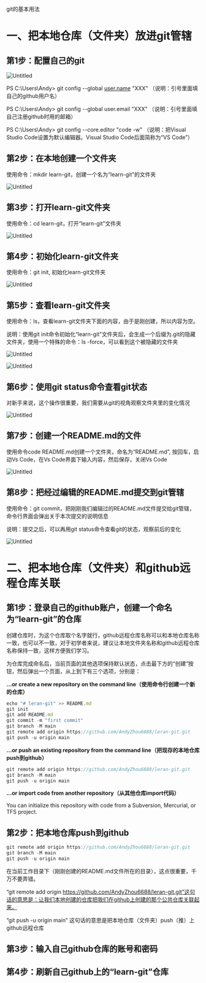 git的基本用法
# 一、把本地仓库（文件夹）放进git管辖

## 第1步：配置自己的git

![Untitled](https://s3-us-west-2.amazonaws.com/secure.notion-static.com/24562a0f-b757-4052-8088-2c8743065c0b/Untitled.png)

PS C:\Users\Andy> git config --global [user.name](http://user.name/) "XXX"  （说明：引号里面填自己的github用户名）

PS C:\Users\Andy> git config --global user.email "XXX"  （说明：引号里面填自己注册github时用的邮箱）

PS C:\Users\Andy> git config --core.editor "code -w"  （说明：把Visual Studio Code设置为默认编辑器。Visual Studio Code后面简称为“VS Code”）

## 第2步：在本地创建一个文件夹

使用命令：mkdir learn-git，创建一个名为“learn-git”的文件夹

![Untitled](https://s3-us-west-2.amazonaws.com/secure.notion-static.com/6d3f3c97-4132-4be0-b895-fbedfd64835d/Untitled.png)

## 第3步：打开learn-git文件夹

使用命令：cd learn-git，打开“learn-git”文件夹

![Untitled](https://s3-us-west-2.amazonaws.com/secure.notion-static.com/0dd0af9d-4fb9-49d9-a1c6-186a18c9e26f/Untitled.png)

## 第4步：初始化learn-git文件夹

使用命令：git init, 初始化learn-git文件夹

![Untitled](https://s3-us-west-2.amazonaws.com/secure.notion-static.com/ac968a6b-5abc-4dba-94a8-cc5fe3df4747/Untitled.png)

## 第5步：查看learn-git文件夹

使用命令：ls，查看learn-git文件夹下面的内容，由于是刚创建，所以内容为空。

说明：使用git init命令初始化“learn-git”文件夹后，会生成一个后缀为.git的隐藏文件夹，使用一个特殊的命令：ls -force，可以看到这个被隐藏的文件夹

![Untitled](https://s3-us-west-2.amazonaws.com/secure.notion-static.com/3c37963d-3970-4b31-9431-5eb4499c2cef/Untitled.png)

![Untitled](https://s3-us-west-2.amazonaws.com/secure.notion-static.com/531b64bc-ded0-4a00-8744-c5822fbdeef4/Untitled.png)

## 第6步：使用git status命令查看git状态

对新手来说，这个操作很重要，我们需要从git的视角观察文件夹里的变化情况

![Untitled](https://s3-us-west-2.amazonaws.com/secure.notion-static.com/3207fc5d-4bd9-4027-a801-8a1d441f61c7/Untitled.png)

## 第7步：创建一个README.md的文件

使用命令code README.md创建一个文件夹，命名为“README.md”, 按回车，启动Vs Code，在Vs Code界面下输入内容，然后保存，关闭Vs Code

![Untitled](https://s3-us-west-2.amazonaws.com/secure.notion-static.com/882eda20-45f7-467f-ab40-16f98f82f673/Untitled.png)

## 第8步：把经过编辑的README.md提交到git管辖

使用命令：git commit，把刚刚我们编辑过的README.md文件提交给git管辖，命令行界面会弹出关于本次提交的说明信息

说明：提交之后，可以再用git status命令查看git的状态，观察前后的变化

![Untitled](https://s3-us-west-2.amazonaws.com/secure.notion-static.com/b76e4525-7940-4e9b-ab40-55755161f2e6/Untitled.png)

# 二、把本地仓库（文件夹）和github远程仓库关联

## 第1步：登录自己的github账户，创建一个命名为“learn-git”的仓库

创建仓库时，为这个仓库取个名字就行，github远程仓库名称可以和本地仓库名称一致，也可以不一致，对于初学者来说，建议让本地文件夹名称和github远程仓库名称保持一致，这样方便我们学习。

为仓库完成命名后，当前页面的其他选项保持默认状态，点击最下方的“创建”按钮，然后弹出一个页面，从上到下有三个选项，分别是：

**…or create a new repository on the command line（**使用命令行创建一个新的仓库**）**

```jsx
echo "# leran-git" >> README.md
git init
git add README.md
git commit -m "first commit"
git branch -M main
git remote add origin https://github.com/AndyZhou6688/leran-git.git
git push -u origin main
```

**…or push an existing repository from the command line（把现存的本地仓库push到github）**

```jsx
git remote add origin https://github.com/AndyZhou6688/leran-git.git
git branch -M main
git push -u origin main
```

**…or import code from another repository（从其他仓库import代码）**

You can initialize this repository with code from a Subversion, Mercurial, or TFS project.

## 第2步：把本地仓库push到github

```jsx
git remote add origin https://github.com/AndyZhou6688/leran-git.git
git branch -M main
git push -u origin main
```

在当前工作目录下（刚刚创建的README.md文件所在的目录），这点很重要，千万不要弄错。

“git remote add origin https://github.com/AndyZhou6688/leran-git.git”这句话的意思是：让我们本地创建的仓库把我们在github上创建的那个公共仓库关联起来。

“git push -u origin main” 这句话的意思是把本地仓库（文件夹）push（推）上github远程仓库

## 第3步：输入自己github仓库的账号和密码

## 第4步：刷新自己github上的“learn-git”仓库